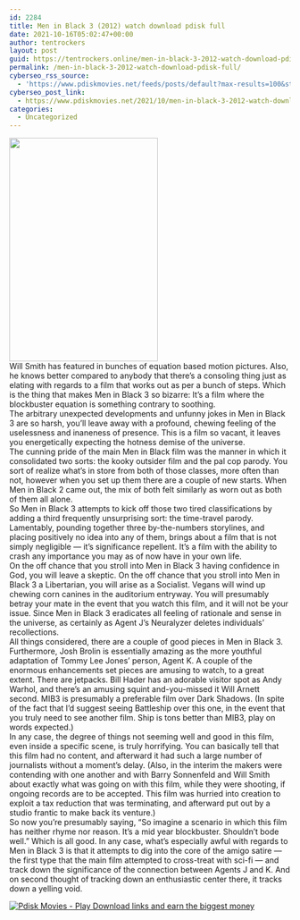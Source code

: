 ```yaml
---
id: 2284
title: Men in Black 3 (2012) watch download pdisk full
date: 2021-10-16T05:02:47+00:00
author: tentrockers
layout: post
guid: https://tentrockers.online/men-in-black-3-2012-watch-download-pdisk-full/
permalink: /men-in-black-3-2012-watch-download-pdisk-full/
cyberseo_rss_source:
  - 'https://www.pdiskmovies.net/feeds/posts/default?max-results=100&start-index=1'
cyberseo_post_link:
  - https://www.pdiskmovies.net/2021/10/men-in-black-3-2012-watch-download.html
categories:
  - Uncategorized
---
```

<div class="separator">
  <a href="https://blogger.googleusercontent.com/img/a/AVvXsEhuwwofd0VtxRrezJNdywf-dvyPS-R0Aqol4xdRKKHbuc7KiDwgISEISukxPuuE47jCKMXGTMKKErrMtNVClTCwkPTo1RAerKJzbvE3WRJNLxMSj-sDB8MJtyjpEt3Jl6Sytti8Kg4bvlBlH4uitt5YnVzHWnfxHh5-zz6O4h5D2YXNr4Kwy9JjAmE_vA=s275" imageanchor="1"><img loading="lazy" border="0" data-original-height="275" data-original-width="183" height="400" src="https://blogger.googleusercontent.com/img/a/AVvXsEhuwwofd0VtxRrezJNdywf-dvyPS-R0Aqol4xdRKKHbuc7KiDwgISEISukxPuuE47jCKMXGTMKKErrMtNVClTCwkPTo1RAerKJzbvE3WRJNLxMSj-sDB8MJtyjpEt3Jl6Sytti8Kg4bvlBlH4uitt5YnVzHWnfxHh5-zz6O4h5D2YXNr4Kwy9JjAmE_vA=w266-h400" width="266" /></a>
</div>



<div>
  <div>
    <span>Will Smith has featured in bunches of equation based motion pictures. Also, he knows better compared to anybody that there&#8217;s a consoling thing just as elating with regards to a film that works out as per a bunch of steps. Which is the thing that makes Men in Black 3 so bizarre: It&#8217;s a film where the blockbuster equation is something contrary to soothing.&nbsp;</span>
  </div>
  
  <div>
    <span>The arbitrary unexpected developments and unfunny jokes in Men in Black 3 are so harsh, you&#8217;ll leave away with a profound, chewing feeling of the uselessness and inaneness of presence. This is a film so vacant, it leaves you energetically expecting the hotness demise of the universe.&nbsp;</span>
  </div>
  
  <div>
    <span>The cunning pride of the main Men in Black film was the manner in which it consolidated two sorts: the kooky outsider film and the pal cop parody. You sort of realize what&#8217;s in store from both of those classes, more often than not, however when you set up them there are a couple of new starts. When Men in Black 2 came out, the mix of both felt similarly as worn out as both of them all alone.&nbsp;</span>
  </div>
  
  <div>
    <span>So Men in Black 3 attempts to kick off those two tired classifications by adding a third frequently unsurprising sort: the time-travel parody. Lamentably, pounding together three by-the-numbers storylines, and placing positively no idea into any of them, brings about a film that is not simply negligible — it&#8217;s significance repellent. It&#8217;s a film with the ability to crash any importance you may as of now have in your own life.&nbsp;</span>
  </div>
  
  <div>
    <span>On the off chance that you stroll into Men in Black 3 having confidence in God, you will leave a skeptic. On the off chance that you stroll into Men in Black 3 a Libertarian, you will arise as a Socialist. Vegans will wind up chewing corn canines in the auditorium entryway. You will presumably betray your mate in the event that you watch this film, and it will not be your issue. Since Men in Black 3 eradicates all feeling of rationale and sense in the universe, as certainly as Agent J&#8217;s Neuralyzer deletes individuals&#8217; recollections.&nbsp;</span>
  </div>
  
  <div>
    <span>All things considered, there are a couple of good pieces in Men in Black 3. Furthermore, Josh Brolin is essentially amazing as the more youthful adaptation of Tommy Lee Jones&#8217; person, Agent K. A couple of the enormous enhancements set pieces are amusing to watch, to a great extent. There are jetpacks. Bill Hader has an adorable visitor spot as Andy Warhol, and there&#8217;s an amusing squint and-you-missed it Will Arnett second. MIB3 is presumably a preferable film over Dark Shadows. (In spite of the fact that I&#8217;d suggest seeing Battleship over this one, in the event that you truly need to see another film. Ship is tons better than MIB3, play on words expected.)&nbsp;</span>
  </div>
  
  <div>
    <span>In any case, the degree of things not seeming well and good in this film, even inside a specific scene, is truly horrifying. You can basically tell that this film had no content, and afterward it had such a large number of journalists without a moment&#8217;s delay. (Also, in the interim the makers were contending with one another and with Barry Sonnenfeld and Will Smith about exactly what was going on with this film, while they were shooting, if ongoing records are to be accepted. This film was hurried into creation to exploit a tax reduction that was terminating, and afterward put out by a studio frantic to make back its venture.)&nbsp;</span>
  </div>
  
  <div>
    <span>So now you&#8217;re presumably saying, &#8220;So imagine a scenario in which this film has neither rhyme nor reason. It&#8217;s a mid year blockbuster. Shouldn&#8217;t bode well.&#8221; Which is all good. In any case, what&#8217;s especially awful with regards to Men in Black 3 is that it attempts to dig into the core of the amigo satire — the first type that the main film attempted to cross-treat with sci-fi — and track down the significance of the connection between Agents J and K. And on second thought of tracking down an enthusiastic center there, it tracks down a yelling void.</span>
  </div>
</div>

[![](https://1.bp.blogspot.com/-a93bp85aB6g/YUXjACCiX3I/AAAAAAAAbQE/GHmPI7h0af0tqn6tYzd0cdrDv9Hu9LUSACLcBGAsYHQ/s16000/Play_it_New-removebg-preview.png "Pdisk Movies - Play Download links and earn the biggest money")](https://www.linkpdisk.com/share-video?videoid=nv2mkh003qy8)